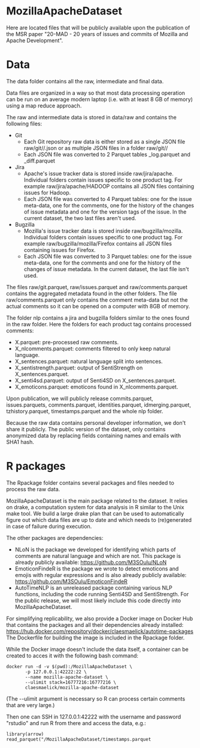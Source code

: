 # MozillaApacheDataset

Here are located files that will be publicly available upon the
publication of the MSR paper "20-MAD - 20 years of issues and commits
of Mozilla and Apache Development".

# Data

The data folder contains all the raw, intermediate and final data.

Data files are organized in a way so that most data processing
operation can be run on an average modern laptop (i.e. with at least 8
GB of memory) using a map reduce approach.

The raw and intermediate data is stored in data/raw and contains the following files:
* Git
  * Each Git repository raw data is either stored as a single JSON
    file raw/git/<source>/<repo>.json or as multiple JSON files in a
    folder raw/git/<source>/<repo>
  * Each JSON file was converted to 2 Parquet tables
    <filename>\_log.parquet and <filename>\_diff.parquet
* Jira
  * Apache's issue tracker data is stored inside
    raw/jira/apache. Individual folders contain issues specific to one
    product tag. For example raw/jira/apache/HADOOP contains all JSON
    files containing issues for Hadoop.
  * Each JSON file was converted to 4 Parquet tables: one for the
    issue meta-data, one for the comments, one for the history of the
    changes of issue metadata and one for the version tags of the
    issue. In the current dataset, the two last files aren't used.
* Bugzilla
  * Mozilla's issue tracker data is stored inside
    raw/bugzilla/mozilla. Individual folders contain issues specific
    to one product tag. For example raw/bugzilla/mozilla/Firefox
    contains all JSON files containing issues for Firefox.
  * Each JSON file was converted to 3 Parquet tables: one for the
    issue meta-data, one for the comments and one for the history of
    the changes of issue metadata. In the current dataset, the last
    file isn't used.

The files raw/git.parquet, raw/issues.parquet and raw/comments.parquet
contains the aggregated metadata found in the other folders. The file
raw/comments.parquet only contains the comment meta-data but not the
actual comments so it can be opened on a computer with 8GB of memory.

The folder nlp contains a jira and bugzilla folders similar to the
ones found in the raw folder. Here the folders for each product tag
contains processed comments:
* X.parquet: pre-processed raw comments.
* X\_nlcomments.parquet: comments filtered to only keep natural
  language.
* X\_sentences.parquet: natural language split into sentences.
* X\_sentistrength.parquet: output of SentiStrength on X\_sentences.parquet.
* X\_senti4sd.parquet: output of Senti4SD on X\_sentences.parquet.
* X\_emoticons.parquet: emoticons found in X_nlcomments.parquet.

Upon publication, we will publicly release commits.parquet,
issues.parquets, comments.parquet, identities.parquet,
idmerging.parquet, tzhistory.parquet, timestamps.parquet and the whole
nlp folder.

Because the raw data contains personal developer information, we don't
share it publicly. The public version of the dataset, only contains
anonymized data by replacing fields containing names and emails with
SHA1 hash.

# R packages

The Rpackage folder contains several packages and files needed to
process the raw data.

MozillaApacheDataset is the main package related to the dataset. It
relies on drake, a computation system for data analysis in R similar
to the Unix make tool. We build a large drake plan that can be used to
automatically figure out which data files are up to date and which
needs to (re)generated in case of failure during execution.

The other packages are dependencies:
* NLoN is the package we developed for identifying which parts of
  comments are natural language and which are not. This package is
  already publicly available: https://github.com/M3SOulu/NLoN
* EmoticonFindeR is the package we wrote to detect emoticons and
  emojis with regular expressions and is also already publicly
  available: https://github.com/M3SOulu/EmoticonFindeR
* AutoTimeNLP is an unreleased package containing various NLP
  functions, including the code running Senti4SD and
  SentiStrength. For the public release, we will most likely include
  this code directly into MozillaApacheDataset.

For simplifying replicability, we also provide a Docker image on
Docker Hub that contains the packages and all their dependencies
already installed:
https://hub.docker.com/repository/docker/claesmaelick/autotime-packages
The Dockerfile for building the image is included in the Rpackage
folder.

While the Docker image doesn't include the data itself, a container
can be created to acces it with the following bash command:

```
docker run -d -v $(pwd):/MozillaApacheDataset \
       -p 127.0.0.1:42222:22 \
       --name mozilla-apache-dataset \
       --ulimit stack=16777216:16777216 \
       claesmaelick/mozilla-apache-dataset
```

(The --ulimit argument is necessary so R can process certain comments
that are very large.)

Then one can SSH in 127.0.0.1:42222 with the username and password
"rstudio" and run R from there and access the data, e.g.:

```
library(arrow)
read_parquet("/MozillaApacheDataset/timestamps.parquet
```
